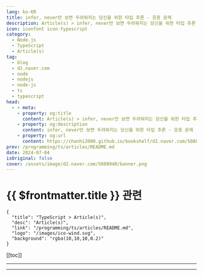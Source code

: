 ```yaml
---
lang: ko-KR
title: infer, never만 보면 두려워지는 당신을 위한 타입 추론 - 응용 문제
description: Article(s) > infer, never만 보면 두려워지는 당신을 위한 타입 추론 - 응용 문제
icon: iconfont icon-typescript
category: 
  - Node.js
  - TypeScript
  - Article(s)
tag: 
  - blog
  - d2.naver.com
  - node
  - nodejs
  - node-js
  - ts
  - typescript
head:  
  - - meta:
    - property: og:title
      content: Article(s) > infer, never만 보면 두려워지는 당신을 위한 타입 추론 - 응용 문제
    - property: og:description
      content: infer, never만 보면 두려워지는 당신을 위한 타입 추론 - 응용 문제
    - property: og:url
      content: https://chanhi2000.github.io/bookshelf/d2.naver.com/5088940.html
prev: /programming/ts/articles/README.md
date: 2024-07-04
isOriginal: false
cover: /assets/image/d2.naver.com/5088940/banner.png
---
```


# {{ $frontmatter.title }} 관련

```component VPCard
{
  "title": "TypeScript > Article(s)",
  "desc": "Article(s)",
  "link": "/programming/ts/articles/README.md",
  "logo": "/images/ico-wind.svg",
  "background": "rgba(10,10,10,0.2)"
}
```

[[toc]]

---

<SiteInfo
  name="infer, never만 보면 두려워지는 당신을 위한 타입 추론 - 응용 문제 | NAVER D2"
  desc="infer, never만 보면 두려워지는 당신을 위한 타입 추론 - 응용 문제"
  url="https://d2.naver.com/helloworld/5088940"
  logo="/assets/image/d2.naver.com/favicon.ico"
  preview="/assets/image/d2.naver.com/5088940/banner.jpg"/>

<!-- TODO: 작성 -->

---

<TagLinks />